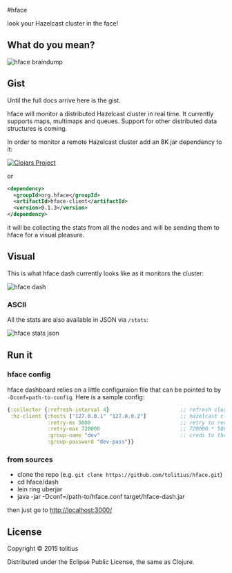 #hface

look your Hazelcast cluster in the face!

## What do you mean?

![hface braindump](https://github.com/tolitius/hface/blob/master/doc/hface-braindump.jpg?raw=true)

## Gist

Until the full docs arrive here is the gist.

hface will monitor a distributed Hazelcast cluster in real time. It currently supports maps, multimaps and queues. 
Support for other distributed data structures is coming.

In order to monitor a remote Hazelcast cluster add an 8K jar dependency to it:

[![Clojars Project](http://clojars.org/org.hface/hface-client/latest-version.svg)](http://clojars.org/org.hface/hface-client)

or

```xml
<dependency>
  <groupId>org.hface</groupId>
  <artifactId>hface-client</artifactId>
  <version>0.1.3</version>
</dependency>
```

it will be collecting the stats from all the nodes and will be sending them to hface for a visual pleasure.

## Visual

This is what hface dash currently looks like as it monitors the cluster:

![hface dash](https://github.com/tolitius/hface/blob/master/doc/hface-dash.png?raw=true)

### ASCII

All the stats are also available in JSON via `/stats`:

![hface stats json](https://raw.githubusercontent.com/tolitius/hface/master/doc/stats.json.png?raw=true)

## Run it

### hface config

hface dashboard relies on a little configuraion file that can be pointed to by `-Dconf=path-to-config`. Here is a sample config:

```clojure
{:collector {:refresh-interval 4}                       ;; refresh cluster stats every 4 seconds
 :hz-client {:hosts ["127.0.0.1" "127.0.0.2"]           ;; hazelcast cluster hosts/ips
             :retry-ms 5000                             ;; retry to reconnect in 5 seconds
             :retry-max 720000                          ;; 720000 * 5000 = one hour
             :group-name "dev"                          ;; creds to the cluster (dev/dev-pass are hz defaults)
             :group-password "dev-pass"}}
```

### from sources

* clone the repo (e.g. `git clone https://github.com/tolitius/hface.git`)
* cd hface/dash
* lein ring uberjar
* java -jar -Dconf=/path-to/hface.conf target/hface-dash.jar

then just go to [http://localhost:3000/](http://localhost:3000/)

## License

Copyright © 2015 tolitius

Distributed under the Eclipse Public License, the same as Clojure.
